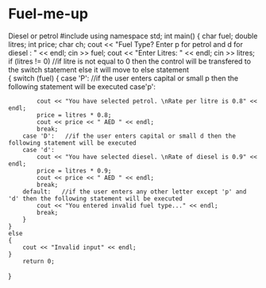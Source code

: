 # Fuel-me-up
Diesel or petrol
#include<iostream>
using namespace std;
int main()
{
	char fuel;
	double litres;
	int price;
	char ch;
	cout << "Fuel Type? Enter p for petrol and d for diesel : " << endl;
	cin >> fuel;
	cout << "Enter Litres: " << endl;
	cin >> litres;
	if (litres != 0)  //if litre is not equal to 0 then the control will be transfered to the switch statement else it will move to else statement  
	{
		switch (fuel)
		{
		case 'P':   //if the user enters capital or small p then the following statement will be executed 
		case'p':

			cout << "You have selected petrol. \nRate per litre is 0.8" << endl;
			price = litres * 0.8;
			cout << price << " AED " << endl;
			break;
		case 'D':   //if the user enters capital or small d then the following statement will be executed 
		case 'd':
			cout << "You have selected diesel. \nRate of diesel is 0.9" << endl;
			price = litres * 0.9;
			cout << price << " AED " << endl;
			break;
		default:   //if the user enters any other letter except 'p' and 'd' then the following statement will be executed 
			cout << "You entered invalid fuel type..." << endl;
			break;
		}
	}
	else
	{
		cout << "Invalid input" << endl;
	}
		return 0;
}
